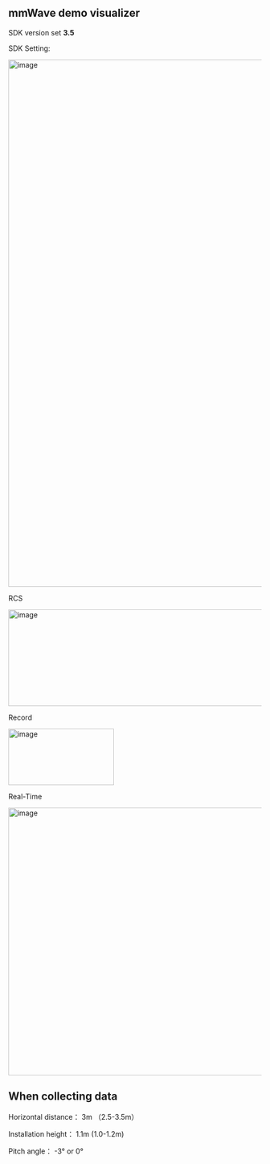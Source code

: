 ## mmWave demo visualizer
SDK version set **3.5**

SDK Setting: 

<img width="718" height="1048" alt="image" src="https://github.com/user-attachments/assets/4e389ad1-95aa-48cc-81a6-15dff7ddfcb5" />



RCS


<img width="754" height="192" alt="image" src="https://github.com/user-attachments/assets/08a96ea9-e16d-4d75-8add-599e8f77d32a" />


Record


<img width="210" height="112" alt="image" src="https://github.com/user-attachments/assets/ec52023b-8f3c-4ff8-9b83-26899c0f0363" />


Real-Time

<img width="850" height="532" alt="image" src="https://github.com/user-attachments/assets/ddb0e1ac-a163-40ab-ba53-47defccfa6db" />



## When collecting data

Horizontal distance： 3m （2.5-3.5m）

Installation height： 1.1m (1.0-1.2m)

Pitch angle： -3° or 0°
